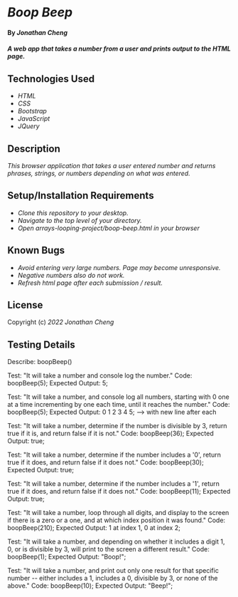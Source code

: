 # _Boop Beep_

#### By _**Jonathan Cheng**_

#### _A web app that takes a number from a user and prints output to the HTML page._

## Technologies Used

- _HTML_
- _CSS_
- _Bootstrap_
- _JavaScript_
- _JQuery_

## Description

_This browser application that takes a user entered number and returns phrases, strings, or numbers depending on what was entered._

## Setup/Installation Requirements

- _Clone this repository to your desktop._
- _Navigate to the top level of your directory._
- _Open arrays-looping-project/boop-beep.html in your browser_

## Known Bugs

- _Avoid entering very large numbers. Page may become unresponsive._
- _Negative numbers also do not work._
- _Refresh html page after each submission / result._

## License

Copyright (c) _2022_ _Jonathan Cheng_

## Testing Details

Describe: boopBeep()

Test: "It will take a number and console log the number."
Code: boopBeep(5);
Expected Output: 5;

Test: "It will take a number, and console log all numbers, starting with 0 one at a time incrementing by one each time, until it reaches the number."
Code: boopBeep(5);
Expected Output: 0 1 2 3 4 5; --> with new line after each

Test: "It will take a number, determine if the number is divisible by 3, return true if it is, and return false if it is not."
Code: boopBeep(36);
Expected Output: true;

Test: "It will take a number, determine if the number includes a '0', return true if it does, and return false if it does not."
Code: boopBeep(30);
Expected Output: true;

Test: "It will take a number, determine if the number includes a '1', return true if it does, and return false if it does not."
Code: boopBeep(11);
Expected Output: true;

Test: "It will take a number, loop through all digits, and display to the screen if there is a zero or a one, and at which index position it was found."
Code: boopBeep(210);
Expected Output: 1 at index 1, 0 at index 2;

Test: "It will take a number, and depending on whether it includes a digit 1, 0, or is divisible by 3, will print to the screen a different result."
Code: boopBeep(1);
Expected Output: "Boop!";

Test: "It will take a number, and print out only one result for that specific number -- either includes a 1, includes a 0, divisible by 3, or none of the above."
Code: boopBeep(10);
Expected Output: "Beep!";
